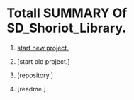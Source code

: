 # Totall SUMMARY Of SD_Shoriot_Library.


1. [start new project.](https://github.com/sdshoriot/SD_Shoriot_Library/blob/master/0.%20Start/1.%20Project/1.%20start%20new%20project.md)

2. [start old project.]

3. [repository.]

4. [readme.]